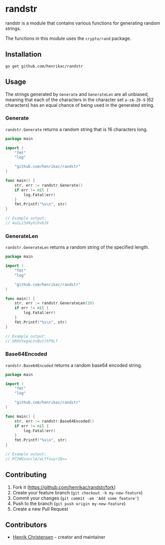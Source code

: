 # randstr

randstr is a module that contains various functions for generating random strings.  

The functions in this module uses the `crypto/rand` package.

## Installation

`go get github.com/henrikac/randstr`

## Usage

The strings generated by `Generate` and `GenerateLen` are all unbiased, meaning that each of the characters in the character set `a-zA-Z0-9` (62 characters) has an equal chance of being used in the generated string.

### Generate
`randstr.Generate` returns a random string that is 16 characters long.

```go
package main

import (
	"fmt"
	"log"

	"github.com/henrikac/randstr"
)

func main() {
	str, err := randstr.Generate()
	if err != nil {
		log.Fatal(err)
	}
	fmt.Printf("%s\n", str)
}

// Example output:
// 4a1Lz3d4yXihvbJX
```

### GenerateLen
`randstr.GenerateLen` returns a random string of the specified length.

```go
package main

import (
	"fmt"
	"log"

	"github.com/henrikac/randstr"
)

func main() {
	str, err := randstr.GenerateLen(20)
	if err != nil {
		log.Fatal(err)
	}
	fmt.Printf("%s\n", str)
}

// Example output:
// bRXVtwgaLVsBuYJtP9Lf
```

### Base64Encoded
`randstr.Base64Encoded` returns a random base64 encoded string.

```go
package main

import (
	"fmt"
	"log"

	"github.com/henrikac/randstr"
)

func main() {
	str, err := randstr.Base64Encoded()
	if err != nil {
		log.Fatal(err)
	}
	fmt.Printf("%s\n", str)
}

// Example output:
// M72WQsavclA/wLYfxuyr2Q==
```

## Contributing

1. Fork it (<https://github.com/henrikac/randstr/fork>)
2. Create your feature branch (`git checkout -b my-new-feature`)
3. Commit your changes (`git commit -am 'Add some feature'`)
4. Push to the branch (`git push origin my-new-feature`)
5. Create a new Pull Request

## Contributors

- [Henrik Christensen](https://github.com/henrikac) - creator and maintainer
